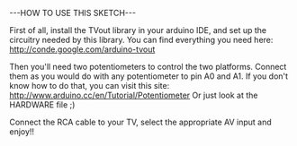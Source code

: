 ---HOW TO USE THIS SKETCH---

First of all, install the TVout library in your arduino IDE, and set up 
the circuitry needed by this library. You can find everything you need 
here: http://conde.google.com/arduino-tvout

Then you'll need two potentiometers to control the two platforms. 
Connect them as you would do with any potentiometer to pin A0 and A1. If 
you don't know how to do that, you can visit this site: 
http://www.arduino.cc/en/Tutorial/Potentiometer
Or just look at the HARDWARE file ;)

Connect the RCA cable to your TV, select the appropriate AV input and 
enjoy!!
